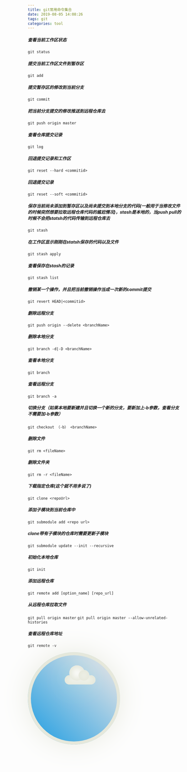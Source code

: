 ```yaml
---
title: git常用命令集合
date: 2019-08-05 14:08:26
tags: git 
categories: tool
---
```



##### 查看当前工作区状态
`git status `

##### 提交当前工作区文件到暂存区
`git add`

##### 提交暂存区的修改到当前分支
`git commit `

<!-- more -->
##### 把当前分支提交的修改推送到远程仓库去
`git push origin master`

##### 查看仓库提交记录
`git log`

##### 回退提交记录和工作区
`git reset --hard <commitid>`

##### 回退提交记录
`git reset --soft <commitid>`

##### 保存当前尚未添加到暂存区以及尚未提交到本地分支的代码(一般用于当修改文件的时候突然想要拉取远程仓库代码的尴尬情况)，stash是本地的，当push pull的时候不会把statsh的代码传输到远程仓库去
`git stash`

##### 在工作区显示刚刚在statsh保存的代码以及文件
`git stash apply`

##### 查看保存在stash的记录
`git stash list`

##### 撤销某一个操作，并且把当前撤销操作当成一次新的commit提交
`git revert HEAD|<commitid>`

##### 删除远程分支
`git push origin --delete <branchName>`

##### 删除本地分支
`git branch -d|-D <branchName>`

##### 查看本地分支
`git branch`

##### 查看远程分支
`git branch -a`

##### 切换分支（如果本地要新建并且切换一个新的分支，要新加上-b参数，查看分支不需要加-b参数）
`git checkout （-b） <branchName>`


##### 删除文件
`git rm <fileName>`


##### 删除文件夹
`git rm -r <fileName>`


##### 下载指定仓库(这个就不用多说了)
`git clone <repoUrl>`


##### 添加子模块到当前仓库中
`git submodule add <repo url>`

##### clone带有子模块的仓库时需要更新子模块
`git submodule update --init --recursive`


##### 初始化本地仓库
`git init`

##### 添加远程仓库
`git remote add [option_name] [repo_url]`

##### 从远程仓库拉取文件
`git pull origin master`
`git pull origin master --allow-unrelated-histories`

##### 查看远程仓库地址
`git remote -v`

<html>

<head>
    <style>
        .weather {
            width: 100%;
            height: 500px;
            /* background: #212125; */
            display: flex;
            justify-content: flex-start;
            align-content: center;
            color: #e6e8db;
        }
        .cloudy {
            position: relative;
            width: 300px;
            height: 300px;
            border-radius: 100%;
            background: linear-gradient(to top right, #1b9ce2 0, #e0e2e5 90%);
            box-shadow: 0 0 0 10px currentColor inset, 0 0 100px -10px;
        }
        .cloud {
            position: absolute;
            top: 25%;
            left: 40%;
            width: 100px;
            height: 30px;
            border-radius: 20px;
            background-color: #fff;
            box-shadow: 0 0 20px 10px currentColor inset, 0 0 100px -10px #c9e8de;
            animation: move 4000ms infinite ease-in-out;
        }
        .cloud::after {
            left: 45px;
            height: 35px;
            width: 35px;
        }
        .cloud::before {
            left: 15px;
            height: 50px;
            width: 50px;
        }
        .cloud::before,
        .cloud::after {
            content: '';
            position: inherit;
            border-radius: 100%;
            background-color: inherit;
            box-shadow: inherit;
            bottom: 40%;
        }
        @keyframes move {
            50% {
                transform: translateX(-10px);
            }
        }
    </style>
</head>

<body>
    <div class="weather">
        <div class="cloudy">
            <span class="cloud"></span>
        </div>
    </div>

</body>

</html>